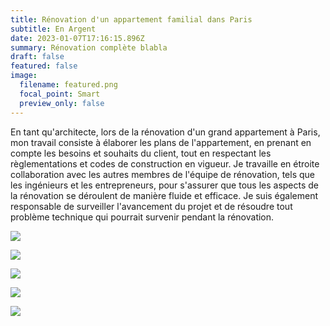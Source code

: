 ```yaml
---
title: Rénovation d'un appartement familial dans Paris
subtitle: En Argent
date: 2023-01-07T17:16:15.896Z
summary: Rénovation complète blabla
draft: false
featured: false
image:
  filename: featured.png
  focal_point: Smart
  preview_only: false
---
```

En tant qu'architecte, lors de la rénovation d'un grand appartement à Paris, mon travail consiste à élaborer les plans de l'appartement, en prenant en compte les besoins et souhaits du client, tout en respectant les règlementations et codes de construction en vigueur. Je travaille en étroite collaboration avec les autres membres de l'équipe de rénovation, tels que les ingénieurs et les entrepreneurs, pour s'assurer que tous les aspects de la rénovation se déroulent de manière fluide et efficace. Je suis également responsable de surveiller l'avancement du projet et de résoudre tout problème technique qui pourrait survenir pendant la rénovation.

![](jem-caomurat-b-8874.jpg)

![](jem-caomurat-b-8852.jpg)

![](jem-caomurat-b-8863.jpg)

![](jem-caomurat-b-8826w.jpg)

![](jem-caomurat-8803.jpg)